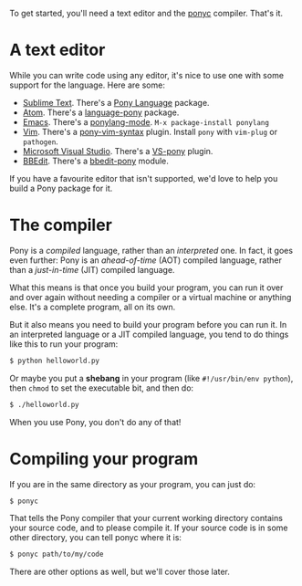 To get started, you'll need a text editor and the [ponyc](https://github.com/CausalityLtd/ponyc) compiler. That's it.

# A text editor

While you can write code using any editor, it's nice to use one with some support for the language. Here are some:

* [Sublime Text](http://www.sublimetext.com/). There's a [Pony Language](https://packagecontrol.io/packages/Pony%20Language) package.
* [Atom](https://atom.io/). There's a [language-pony](https://atom.io/packages/language-pony) package.
* [Emacs](https://www.gnu.org/software/emacs/emacs.html). There's a [ponylang-mode](https://github.com/abingham/ponylang-mode). `M-x package-install ponylang`
* [Vim](http://www.vim.org). There's a [pony-vim-syntax](https://github.com/dleonard0/pony-vim-syntax) plugin. Install `pony` with `vim-plug` or `pathogen`.
* [Microsoft Visual Studio](http://www.visualstudio.com/). There's a [VS-pony](https://github.com/CausalityLtd/VS-pony) plugin.
* [BBEdit](http://www.barebones.com/products/bbedit/). There's a [bbedit-pony](https://github.com/TheMue/bbedit-pony) module.

If you have a favourite editor that isn't supported, we'd love to help you build a Pony package for it.

# The compiler

Pony is a _compiled_ language, rather than an _interpreted_ one. In fact, it goes even further: Pony is an _ahead-of-time_ (AOT) compiled language, rather than a _just-in-time_ (JIT) compiled language.

What this means is that once you build your program, you can run it over and over again without needing a compiler or a virtual machine or anything else. It's a complete program, all on its own.

But it also means you need to build your program before you can run it. In an interpreted language or a JIT compiled language, you tend to do things like this to run your program:

```bash
$ python helloworld.py
```

Or maybe you put a __shebang__ in your program (like `#!/usr/bin/env python`), then `chmod` to set the executable bit, and then do:

```bash
$ ./helloworld.py
```

When you use Pony, you don't do any of that!

# Compiling your program

If you are in the same directory as your program, you can just do:

```bash
$ ponyc
```

That tells the Pony compiler that your current working directory contains your source code, and to please compile it. If your source code is in some other directory, you can tell ponyc where it is:

```bash
$ ponyc path/to/my/code
```

There are other options as well, but we'll cover those later.
